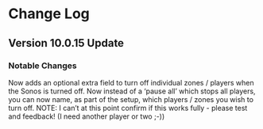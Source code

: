 # Change Log 

## Version 10.0.15 Update

### Notable Changes

Now adds an optional extra field to turn off individual zones / players when the Sonos is turned off. Now instead of a ‘pause all’ which stops all players, you can now name, as part of the setup, which players / zones you wish to turn off. NOTE: I can’t at this point confirm if this works fully - please test and feedback! (I need another player or two ;-))